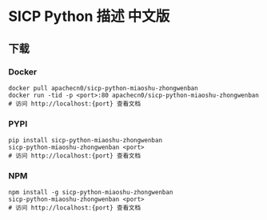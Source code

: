 # SICP Python 描述 中文版

## 下载

### Docker

```
docker pull apachecn0/sicp-python-miaoshu-zhongwenban
docker run -tid -p <port>:80 apachecn0/sicp-python-miaoshu-zhongwenban
# 访问 http://localhost:{port} 查看文档
```

### PYPI

```
pip install sicp-python-miaoshu-zhongwenban
sicp-python-miaoshu-zhongwenban <port>
# 访问 http://localhost:{port} 查看文档
```

### NPM

```
npm install -g sicp-python-miaoshu-zhongwenban
sicp-python-miaoshu-zhongwenban <port>
# 访问 http://localhost:{port} 查看文档
```